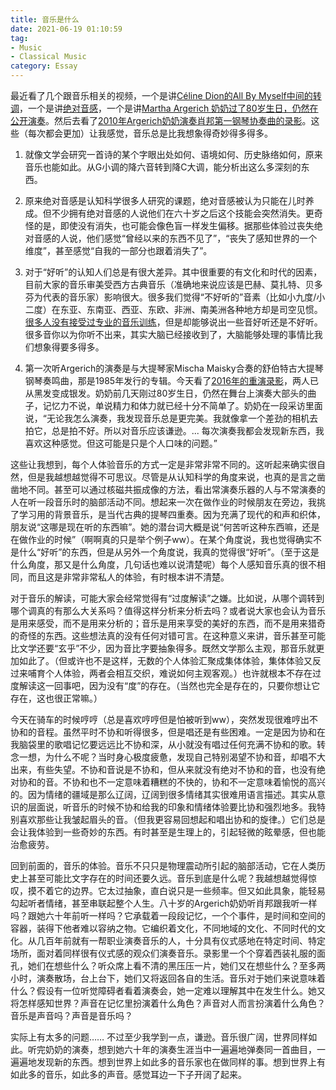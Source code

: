 ```yaml
---
title: 音乐是什么
date: 2021-06-19 01:10:59
tag: 
- Music
- Classical Music
category: Essay
---
```


最近看了几个跟音乐相关的视频，一个是讲[Céline Dion的All By Myself中间的转调](https://www.youtube.com/watch?v=epqYft12nV4)，一个是讲[绝对音感](https://www.youtube.com/watch?v=QRaACa1Mrd4)，一个是讲[Martha Argerich 奶奶过了80岁生日，仍然在公开演奏](https://www.youtube.com/watch?v=AYkQleTcck8)。然后去看了[2010年Argerich奶奶演奏肖邦第一钢琴协奏曲的录影](https://www.youtube.com/watch?v=uUTFVNAa2_E)。这些（每次都会更加）让我感觉，音乐总是比我想象得奇妙得多得多。

1. 就像文学会研究一首诗的某个字眼出处如何、语境如何、历史脉络如何，原来音乐也能如此。从G小调的降六音转到降C大调，能分析出这么多深刻的东西。

2. 原来绝对音感是认知科学很多人研究的课题，绝对音感被认为只能在儿时养成。但不少拥有绝对音感的人说他们在六十岁之后这个技能会突然消失。更奇怪的是，即使没有消失，也可能会像色盲一样发生偏移。据那些体验过丧失绝对音感的人说，他们感觉“曾经以来的东西不见了”，“丧失了感知世界的一个维度”，甚至感觉“自我的一部分也跟着消失了”。

3. 对于“好听”的认知人们总是有很大差异。其中很重要的有文化和时代的因素，目前大家的音乐审美受西方古典音乐（准确地来说应该是巴赫、莫扎特、贝多芬为代表的音乐家）影响很大。很多我们觉得“不好听的”音素（比如小九度/小二度）在东亚、东南亚、西亚、东欧、非洲、南美洲各种地方却是司空见惯。  
[很多人没有接受过专业的音乐训练](https://www.youtube.com/watch?v=mqsnqIw--RU)，但是却能够说出一些音好听还是不好听。很多音你以为你听不出来，其实大脑已经接收到了，大脑能够处理的事情比我们想象得要多得多。

4. 第一次听Argerich的演奏是与大提琴家Mischa Maisky合奏的舒伯特古大提琴钢琴奏鸣曲，那是1985年发行的专辑。今天看了[2016年的重演录影](https://www.youtube.com/watch?v=A1Y9-ajhMGw)，两人已从黑发变成银发。奶奶前几天刚过80岁生日，仍然在舞台上演奏大部头的曲子，记忆力不说，单说精力和体力就已经十分不简单了。奶奶在一段采访里面说，“无论我怎么演奏，我发现音乐总是更完美。我就像拿一个差劲的相机去拍它，总是拍不好。所以对音乐应该谦逊。... 每次演奏我都会发现新东西，我喜欢这种感觉。但这可能是只是个人口味的问题。”

这些让我想到，每个人体验音乐的方式一定是非常非常不同的。这听起来确实很自然，但是我越想越觉得不可思议。尽管是从认知科学的角度来说，也真的是言之凿凿地不同。甚至可以通过核磁共振成像的方法，看出常演奏乐器的人与不常演奏的人在听一段音乐时的脑部活动不同。想起来一次在做作业的时候朋友在旁边，我挑了学习用的背景音乐，是当代古典的提琴四重奏。因为充满了现代的和声和织体，朋友说“这哪是现在听的东西嘛”。她的潜台词大概是说“何苦听这种东西嘛，还是在做作业的时候”（啊啊真的只是举个例子ww）。在某个角度说，我也觉得确实不是什么“好听”的东西，但是从另外一个角度说，我真的觉得很“好听”。（至于这是什么角度，那又是什么角度，几句话也难以说清楚呢）每个人感知音乐真的很不相同，而且这是非常非常私人的体验，有时根本讲不清楚。

对于音乐的解读，可能大家会经常觉得有“过度解读”之嫌。比如说，从哪个调转到哪个调真的有那么大关系吗？值得这样分析来分析去吗？或者说大家也会认为音乐是用来感受，而不是用来分析的；音乐是用来享受的美好的东西，而不是用来猎奇的奇怪的东西。这些想法真的没有任何对错可言。在这种意义来讲，音乐甚至可能比文学还要“玄乎”不少，因为音比字要抽象得多。既然文学那么主观，那音乐就更加如此了。（但或许也不是这样，无数的个人体验汇聚成集体体验，集体体验又反过来哺育个人体验，两者会相互交织，难说如何主观客观。）也许就根本不存在过度解读这一回事吧，因为没有“度”的存在。（当然也完全是存在的，只要你想让它存在，这也很正常嘛。）

今天在骑车的时候哼哼（总是喜欢哼哼但是怕被听到ww），突然发现很难哼出不协和的音程。虽然平时不协和听得很多，但是唱还是有些困难。一定是因为协和在我脑袋里的歌唱记忆要远远比不协和深，从小就没有唱过任何充满不协和的歌。转念一想，为什么不呢？当时身心极度疲惫，发现自己特别渴望不协和音，却唱不大出来，有些失望。不协和音说是不协和，但从来就没有绝对不协和的音，也没有绝对协和的音。不协和也不一定意味着糟糕的不快的，协和不一定意味着愉悦的高兴的。因为情绪的疆域是那么辽阔，辽阔到很多情绪其实很难用语言描述。其实从意识的层面说，听音乐的时候不协和给我的印象和情绪体验要比协和强烈地多。我特别喜欢那些让我皱起眉头的音。（但我更容易回想起和唱出协和的旋律。）它们总是会让我体验到一些奇妙的东西。有时甚至是生理上的，引起轻微的眩晕感，但也能治愈疲劳。

回到前面的，音乐的体验。音乐不只只是物理震动所引起的脑部活动，它在人类历史上甚至可能比文字存在的时间还要久远。音乐到底是什么呢？我越想越觉得惊叹，摸不着它的边界。它太过抽象，直白说只是一些频率。但又如此具象，能轻易勾起听者情绪，甚至串联起整个人生。八十岁的Argerich奶奶听肖邦跟我听一样吗？跟她六十年前听一样吗？它承载着一段段记忆，一个个事件，是时间和空间的容器，装得下他者难以容纳之物。它编织着文化，不同地域的文化、不同时代的文化。从几百年前就有一帮职业演奏音乐的人，十分具有仪式感地在特定时间、特定场所，面对着同样很有仪式感的观众们演奏音乐。录影里一个个穿着西装礼服的面孔，她们在想些什么？听众席上看不清的黑压压一片，她们又在想些什么？至多两小时，演奏散场，台上台下，她们又将返回各自的生活。音乐对于她们来说意味着什么？假设有一位听觉障碍者看着演奏会，她一定难以理解其中在发生什么。她又将怎样感知世界？声音在记忆里扮演着什么角色？声音对人而言扮演着什么角色？音乐是声音吗？声音是音乐吗？

实际上有太多的问题…… 不过至少我学到一点，谦逊。音乐很广阔，世界同样如此。听完奶奶的演奏，想到她六十年的演奏生涯当中一遍遍地弹奏同一首曲目，一遍遍地发现新的东西。想到世界上如此多的音乐家也在做同样的事。想到世界上有如此多的音乐，如此多的声音。感觉耳边一下子开阔了起来。
